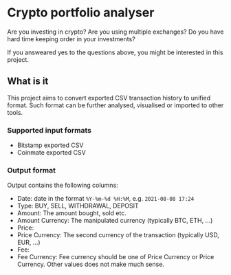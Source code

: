 # Crypto portfolio analyser

Are you investing in crypto? Are you using multiple exchanges? Do you have hard time keeping order in your investments?

If you answeared yes to the questions above, you might be interested in this project.

## What is it 

This project aims to convert exported CSV transaction history to unified format.
Such format can be further analysed, visualised or imported to other tools.

### Supported input formats

* Bitstamp exported CSV
* Coinmate exported CSV

### Output format

Output contains the following columns:

* Date: date in the format `%Y-%m-%d %H:%M`, e.g. `2021-08-08 17:24`
* Type: BUY, SELL, WITHDRAWAL, DEPOSIT
* Amount: The amount bought, sold etc.
* Amount Currency: The manipulated currency (typically BTC, ETH, ...)
* Price: 
* Price Currency: The second currency of the transaction (typically USD, EUR, ...)
* Fee:
* Fee Currency: Fee currency should be one of Price Currency or Price Currency. Other values does not make much sense.
